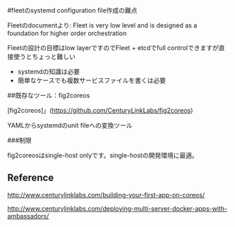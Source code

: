 #fleetのsystemd configuration file作成の難点

Fleetのdocumentより:
    Fleet is very low level and is designed as a foundation for higher order orchestration

Fleetの設計の目標はlow layerですのでFleet + etcdでfull controlできますが直接使うとちょっと難しい

- systemdの知識は必要
- 簡単なケースでも複数サービスファイルを書くは必要

##既存なツール：fig2coreos

[fig2coreos]」(https://github.com/CenturyLinkLabs/fig2coreos)

YAMLからsystemdのunit fileへの変換ツール

###制限

fig2coreosはsingle-host onlyです。single-hostの開発環境に最適。

## Reference

http://www.centurylinklabs.com/building-your-first-app-on-coreos/

http://www.centurylinklabs.com/deploying-multi-server-docker-apps-with-ambassadors/



